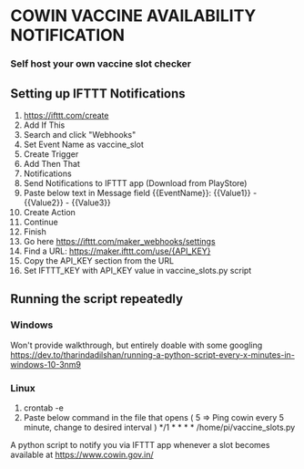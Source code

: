 # COWIN VACCINE AVAILABILITY NOTIFICATION
### Self host your own vaccine slot checker

## Setting up IFTTT Notifications

1. https://ifttt.com/create
2. Add If This
3. Search and click "Webhooks"
4. Set Event Name as vaccine_slot
5. Create Trigger
6. Add Then That
7. Notifications
8. Send Notifications to IFTTT app (Download from PlayStore)
9. Paste below text in Message field
   {{EventName}}: {{Value1}} - {{Value2}} - {{Value3}}
10. Create Action
11. Continue
12. Finish
13. Go here https://ifttt.com/maker_webhooks/settings
14. Find a URL: https://maker.ifttt.com/use/{API_KEY}
15. Copy the API_KEY section from the URL
16. Set IFTTT_KEY with API_KEY value in vaccine_slots.py script


## Running the script repeatedly

### Windows
Won't provide walkthrough, but entirely doable with some googling
https://dev.to/tharindadilshan/running-a-python-script-every-x-minutes-in-windows-10-3nm9

### Linux
1. crontab -e
2. Paste below command in the file that opens ( 5 => Ping cowin every 5 minute, change to desired interval )
  */1 * * * * /home/pi/vaccine_slots.py


A python script to notify you via IFTTT app whenever a slot becomes available at https://www.cowin.gov.in/
